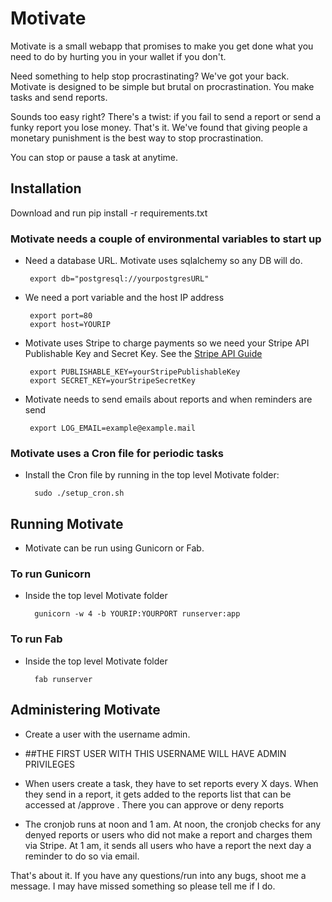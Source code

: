 # Motivate

Motivate is a small webapp that promises to make you get done what you need to do by hurting you in your wallet if you don't.

Need something to help stop procrastinating? We've got your back. Motivate is designed to be simple but brutal on procrastination. You make tasks and send reports. 

Sounds too easy right? There's a twist: if you fail to send a report or send a funky report you lose money. That's it. We've found that giving people a monetary punishment is the best way to stop procrastination. 

You can stop or pause a task at anytime.

## Installation
Download and run 
	pip install -r requirements.txt

### Motivate needs a couple of environmental variables to start up
 * Need a database URL. Motivate uses sqlalchemy so any DB will do.
 
		export db="postgresql://yourpostgresURL"
 * We need a port variable and the host IP address
 
 		export port=80
	 	export host=YOURIP

 * Motivate uses Stripe to charge payments so we need your Stripe API Publishable Key and Secret Key. See the [Stripe API Guide](https://stripe.com/docs/checkout/guides/flask)
 
 		export PUBLISHABLE_KEY=yourStripePublishableKey
 		export SECRET_KEY=yourStripeSecretKey
 		
 * Motivate needs to send emails about reports and when reminders are send
 
 		export LOG_EMAIL=example@example.mail

### Motivate uses a Cron file for periodic tasks

* Install the Cron file by running in the top level Motivate folder:
		
		sudo ./setup_cron.sh
 		
## Running Motivate
* Motivate can be run using Gunicorn or Fab.

### To run Gunicorn
* Inside the top level Motivate folder

		gunicorn -w 4 -b YOURIP:YOURPORT runserver:app
		
### To run Fab
* Inside the top level Motivate folder
		
		fab runserver
		
		
		
## Administering Motivate
* Create a user with the username admin. 
* ##THE FIRST USER WITH THIS USERNAME WILL HAVE ADMIN PRIVILEGES

* When users create a task, they have to set reports every X days. When they send in a report, it gets added to the reports list that can be accessed at /approve . There you can approve or deny reports

* The cronjob runs at noon and 1 am. At noon, the cronjob checks for any denyed reports or users who did not make a report and charges them via Stripe. At 1 am, it sends all users who have a report the next day a reminder to do so via email.

That's about it. If you have any questions/run into any bugs, shoot me a message. I may have missed something so please tell me if I do.



